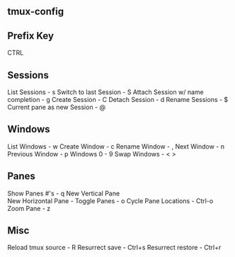 ## tmux-config

## Prefix Key
 CTRL

## Sessions
 List Sessions - s
 Switch to last Session - S
 Attach Session w/ name completion - g
 Create Session - C
 Detach Session - d
 Rename Sessions - $
 Current pane as new Session - @

## Windows
 List Windows - w
 Create Window - c
 Rename Window - ,
 Next Window - n
 Previous Window - p
 Windows 0 - 9
 Swap Windows - < >

## Panes
 Show Panes #'s - q
 New Vertical Pane \
 New Horizontal Pane -
 Toggle Panes - o
 Cycle Pane Locations - Ctrl-o
 Zoom Pane - z

## Misc
 Reload tmux source - R
 Resurrect save - Ctrl+s
 Resurrect restore - Ctrl+r

